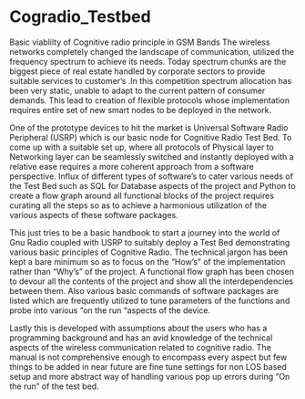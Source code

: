 # Cogradio_Testbed
Basic  viablilty of Cognitive radio principle in GSM Bands
The wireless networks completely changed the landscape of communication, utilized the frequency spectrum
to achieve its needs. Today spectrum chunks are the biggest piece of real estate handled by corporate sectors
to provide suitable services to customer’s .In this competition spectrum allocation has been very static, unable
to adapt to the current pattern of consumer demands. This lead to creation of flexible protocols whose
implementation requires entire set of new smart nodes to be deployed in the network.

One of the prototype devices to hit the market is Universal Software Radio Peripheral (USRP) which is our basic
node for Cognitive Radio Test Bed. To come up with a suitable set up, where all protocols of Physical layer to
Networking layer can be seamlessly switched and instantly deployed with a relative ease requires a more
coherent approach from a software perspective. Influx of different types of software’s to cater various needs
of the Test Bed such as SQL for Database aspects of the project and Python to create a flow graph around all
functional blocks of the project requires curating all the steps so as to achieve a harmonious utilization of the
various aspects of these software packages.

This just tries to be a basic handbook to start a journey into the world of Gnu Radio coupled with USRP to
suitably deploy a Test Bed demonstrating various basic principles of Cognitive Radio. The technical jargon has
been kept a bare minimum so as to focus on the “How’s” of the implementation rather than “Why’s” of the
project. A functional flow graph has been chosen to devour all the contents of the project and show all the
interdependencies between them. Also various basic commands of software packages are listed which are
frequently utilized to tune parameters of the functions and probe into various “on the run “aspects of the
device.

Lastly this  is developed with assumptions about the users who has a programming background and
has an avid knowledge of the technical aspects of the wireless communication related to cognitive radio. The
manual is not comprehensive enough to encompass every aspect but few things to be added in near future
are fine tune settings for non LOS based setup and more abstract way of handling various pop up errors
during “On the run” of the test bed.
